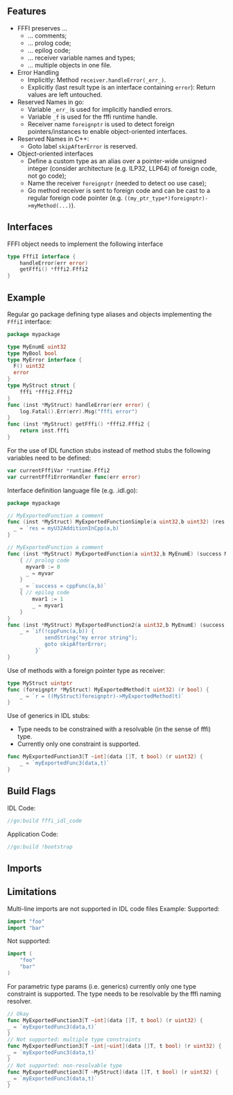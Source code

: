 ## Features
* FFFI preserves ...
    - ... comments;
    - ... prolog code;
    - ... epilog code;
    - ... receiver variable names and types;
    - ... multiple objects in one file.
* Error Handling
    - Implicitly: Method `receiver.handleError(_err_)`.
    - Explicitly (last result type is an interface containing `error`): Return values are left untouched.
* Reserved Names in go:
    - Variable `_err_` is used for implicitly handled errors.
    - Variable `_f` is used for the fffi runtime handle.
    - Receiver name `foreignptr` is used to detect foreign pointers/instances to enable object-oriented interfaces.
* Reserved Names in C++:
    - Goto label `skipAfterError` is reserved.
* Object-oriented interfaces
    - Define a custom type as an alias over a pointer-wide unsigned integer (consider architecture (e.g. ILP32, LLP64) of foreign code, not go code);
    - Name the receiver `foreignptr` (needed to detect oo use case);
    - Go method receiver is sent to foreign code and can be cast to a regular foreign code pointer (e.g. `((my_ptr_type*)foreignptr)->myMethod(...)`).

## Interfaces
FFFI object needs to implement the following interface
```go
type FffiI interface {
	handleError(err error)
	getFffi() *fffi2.Fffi2
}
```
## Example
Regular go package defining type aliases and objects implementing the `FffiI` interface:
```go
package mypackage

type MyEnumE uint32
type MyBool bool
type MyError interface {
  F() uint32
  error
}
type MyStruct struct {
    fffi *fffi2.Fffi2	
}
func (inst *MyStruct) handleError(err error) {
	log.Fatal().Err(err).Msg("fffi error")
}
func (inst *MyStruct) getFffi() *fffi2.Fffi2 {
    return inst.fffi	
}
```
For the use of IDL function stubs instead of method stubs the following variables need to be defined:
```go
var currentFffiVar *runtime.Fffi2
var currentFffiErrorHandler func(err error)
```
Interface definition language file (e.g. .idl.go):
```go
package mypackage

// MyExportedFunction a comment
func (inst *MyStruct) MyExportedFunctionSimple(a uint32,b uint32) (res uint32) {
  _ = `res = myU32AdditionInCpp(a,b)`
}

// MyExportedFunction a comment
func (inst *MyStruct) MyExportedFunction(a uint32,b MyEnumE) (success MyBool) {
	{ // prolog code
      myvar0 := 0
	  _ = myvar
    }
    _ = `success = cppFunc(a,b)`
	{ // epilog code
	    mvar1 := 1
		_ = myvar1
    }
}
func (inst *MyStruct) MyExportedFunction2(a uint32,b MyEnumE) (success MyBool, err MyError) {
    _ = `if(!cppFunc(a,b)) {
            sendString("my error string");
            goto skipAfterError;
         }`
}
```

Use of methods with a foreign pointer type as receiver:
```go
type MyStruct uintptr
func (foreignptr *MyStruct) MyExportedMethod(t uint32) (r bool) {
	_ = `r = ((MyStruct)foreignptr)->MyExportedMethod(t)`
}
```

Use of generics in IDL stubs:
* Type needs to be constrained with a resolvable (in the sense of fffi) type. 
* Currently only one constraint is supported.
```go
func MyExportedFunction3[T ~int](data []T, t bool) (r uint32) {
	_ = `myExportedFunc3(data,t)`
}
```

## Build Flags
IDL Code: 
```go
//go:build fffi_idl_code
```
Application Code:
```go
//go:build !bootstrap
```

## Imports

## Limitations
Multi-line imports are not supported in IDL code files
Example:
Supported:
```go
import "foo"
import "bar"
```
Not supported:
```go
import (
	"foo"
    "bar"
)
```
For parametric type params (i.e. generics) currently only one type constraint is supported. The type needs to be resolvable by the fffi naming resolver.
```go
// Okay
func MyExportedFunction3[T ~int](data []T, t bool) (r uint32) {
_ = `myExportedFunc3(data,t)`
}
// Not supported: multiple type constraints
func MyExportedFunction3[T ~int|~uint](data []T, t bool) (r uint32) {
_ = `myExportedFunc3(data,t)`
}
// Not supported: non-resolvable type
func MyExportedFunction3[T ~MyStruct](data []T, t bool) (r uint32) {
_ = `myExportedFunc3(data,t)`
}
```